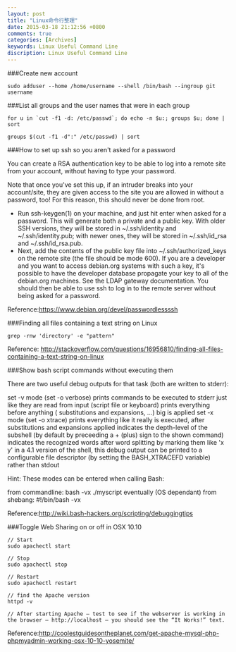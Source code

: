 ```yaml
---
layout: post
title: "Linux命令行整理"
date: 2015-03-18 21:12:56 +0800
comments: true
categories: [Archives]
keywords: Linux Useful Command Line
discription: Linux Useful Command Line
---
```


###Create new account

```
sudo adduser --home /home/username --shell /bin/bash --ingroup git username
```

###List all groups and the user names that were in each group

```
for u in `cut -f1 -d: /etc/passwd`; do echo -n $u:; groups $u; done | sort

groups $(cut -f1 -d":" /etc/passwd) | sort
```

###How to set up ssh so you aren't asked for a password

You can create a RSA authentication key to be able to log into a remote site from your account, without having to type your password.

Note that once you've set this up, if an intruder breaks into your account/site, they are given access to the site you are allowed in without a password, too! For this reason, this should never be done from root.

* Run ssh-keygen(1) on your machine, and just hit enter when asked for a password. 
This will generate both a private and a public key. With older SSH versions, they will be stored in ~/.ssh/identity and ~/.ssh/identity.pub; with newer ones, they will be stored in ~/.ssh/id_rsa and ~/.ssh/id_rsa.pub.
* Next, add the contents of the public key file into ~/.ssh/authorized_keys on the remote site (the file should be mode 600). 
If you are a developer and you want to access debian.org systems with such a key, it's possible to have the developer database propagate your key to all of the debian.org machines. See the LDAP gateway documentation.
You should then be able to use ssh to log in to the remote server without being asked for a password.

Reference:https://www.debian.org/devel/passwordlessssh

###Finding all files containing a text string on Linux

```
grep -rnw 'directory' -e "pattern"
```

Reference: http://stackoverflow.com/questions/16956810/finding-all-files-containing-a-text-string-on-linux

###Show bash script commands without executing them

There are two useful debug outputs for that task (both are written to stderr):

set -v mode (set -o verbose)
prints commands to be executed to stderr just like they are read from input (script file or keyboard)
prints everything before anything ( substitutions and expansions, …) big is applied
set -x mode (set -o xtrace)
prints everything like it really is executed, after substitutions and expansions applied
indicates the depth-level of the subshell (by default by preceeding a + (plus) sign to the shown command)
indicates the recognized words after word splitting by marking them like 'x y'
in a 4.1 version of the shell, this debug output can be printed to a configurable file descriptor (by setting the BASH_XTRACEFD variable) rather than stdout

Hint: These modes can be entered when calling Bash:

from commandline: bash -vx ./myscript
eventually (OS dependant) from shebang: #!/bin/bash -vx

Reference:http://wiki.bash-hackers.org/scripting/debuggingtips

###Toggle Web Sharing on or off in OSX 10.10

```
// Start
sudo apachectl start

// Stop
sudo apachectl stop

// Restart
sudo apachectl restart

// find the Apache version
httpd -v

// After starting Apache – test to see if the webserver is working in the browser – http://localhost – you should see the “It Works!” text.

```
Reference:http://coolestguidesontheplanet.com/get-apache-mysql-php-phpmyadmin-working-osx-10-10-yosemite/  